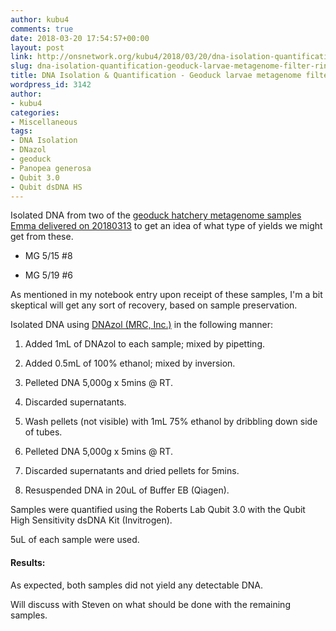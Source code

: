 ```yaml
---
author: kubu4
comments: true
date: 2018-03-20 17:54:57+00:00
layout: post
link: http://onsnetwork.org/kubu4/2018/03/20/dna-isolation-quantification-geoduck-larvae-metagenome-filter-rinses/
slug: dna-isolation-quantification-geoduck-larvae-metagenome-filter-rinses
title: DNA Isolation & Quantification - Geoduck larvae metagenome filter rinses
wordpress_id: 3142
author:
- kubu4
categories:
- Miscellaneous
tags:
- DNA Isolation
- DNazol
- geoduck
- Panopea generosa
- Qubit 3.0
- Qubit dsDNA HS
---
```


Isolated DNA from two of the [geoduck hatchery metagenome samples Emma delivered on 20180313](http://onsnetwork.org/kubu4/2018/03/13/samples-received-geoduck-larvae-metagenome-filter-rinses/) to get an idea of what type of yields we might get from these.





  * MG 5/15 #8


  * MG 5/19 #6



As mentioned in my notebook entry upon receipt of these samples, I'm a bit skeptical will get any sort of recovery, based on sample preservation.

Isolated DNA using [DNAzol (MRC, Inc.)](https://github.com/RobertsLab/resources/blob/master/protocols/Commercial_Protocols/MRC_DNAzol_GENOMIC_DNA_ISOLATION_REAGENT.pdf) in the following manner:





  1. Added 1mL of DNAzol to each sample; mixed by pipetting.


  2. Added 0.5mL of 100% ethanol; mixed by inversion.


  3. Pelleted DNA 5,000g x 5mins @ RT.


  4. Discarded supernatants.


  5. Wash pellets (not visible) with 1mL 75% ethanol by dribbling down side of tubes.


  6. Pelleted DNA 5,000g x 5mins @ RT.


  7. Discarded supernatants and dried pellets for 5mins.


  8. Resuspended DNA in 20uL of Buffer EB (Qiagen).



Samples were quantified using the Roberts Lab Qubit 3.0 with the Qubit High Sensitivity dsDNA Kit (Invitrogen).

5uL of each sample were used.



#### Results:



As expected, both samples did not yield any detectable DNA.

Will discuss with Steven on what should be done with the remaining samples.
